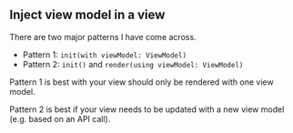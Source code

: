 ## Inject view model in a view

There are two major patterns I have come across.

* Pattern 1: `init(with viewModel: ViewModel)`
* Pattern 2: `init()` and `render(using viewModel: ViewModel)`

Pattern 1 is best with your view should only be rendered with one view model.

Pattern 2 is best if your view needs to be updated with a new view model (e.g. based on an API call).
